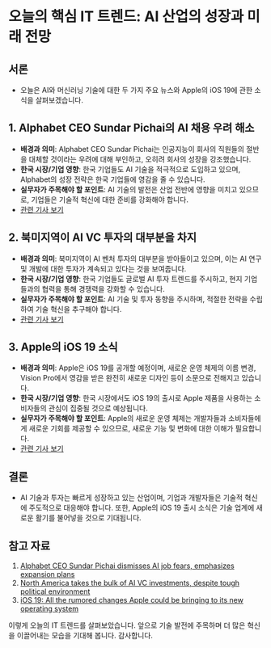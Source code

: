 # 오늘의 핵심 IT 트렌드: AI 산업의 성장과 미래 전망

## 서론
- 오늘은 AI와 머신러닝 기술에 대한 두 가지 주요 뉴스와 Apple의 iOS 19에 관한 소식을 살펴보겠습니다.

## 1. Alphabet CEO Sundar Pichai의 AI 채용 우려 해소
- **배경과 의미**: Alphabet CEO Sundar Pichai는 인공지능이 회사의 직원들의 절반을 대체할 것이라는 우려에 대해 부인하고, 오히려 회사의 성장을 강조했습니다.
- **한국 시장/기업 영향**: 한국 기업들도 AI 기술을 적극적으로 도입하고 있으며, Alphabet의 성장 전략은 한국 기업들에 영감을 줄 수 있습니다.
- **실무자가 주목해야 할 포인트**: AI 기술의 발전은 산업 전반에 영향을 미치고 있으므로, 기업들은 기술적 혁신에 대한 준비를 강화해야 합니다.
- [관련 기사 보기](https://techcrunch.com/2025/06/04/alphabet-ceo-sundar-pichai-dismisses-ai-job-fears-emphasizes-expansion-plans/)

## 2. 북미지역이 AI VC 투자의 대부분을 차지
- **배경과 의미**: 북미지역이 AI 벤처 투자의 대부분을 받아들이고 있으며, 이는 AI 연구 및 개발에 대한 투자가 계속되고 있다는 것을 보여줍니다.
- **한국 시장/기업 영향**: 한국 기업들도 글로벌 AI 투자 트렌드를 주시하고, 현지 기업들과의 협력을 통해 경쟁력을 강화할 수 있습니다.
- **실무자가 주목해야 할 포인트**: AI 기술 및 투자 동향을 주시하며, 적절한 전략을 수립하여 기술 혁신을 추구해야 합니다.
- [관련 기사 보기](https://techcrunch.com/2025/06/04/north-america-takes-the-bulk-of-ai-vc-investments-despite-tough-political-environment/)

## 3. Apple의 iOS 19 소식
- **배경과 의미**: Apple은 iOS 19를 공개할 예정이며, 새로운 운영 체제의 이름 변경, Vision Pro에서 영감을 받은 완전히 새로운 디자인 등이 소문으로 전해지고 있습니다.
- **한국 시장/기업 영향**: 한국 시장에서도 iOS 19의 출시로 Apple 제품을 사용하는 소비자들의 관심이 집중될 것으로 예상됩니다.
- **실무자가 주목해야 할 포인트**: Apple의 새로운 운영 체제는 개발자들과 소비자들에게 새로운 기회를 제공할 수 있으므로, 새로운 기능 및 변화에 대한 이해가 필요합니다.
- [관련 기사 보기](https://techcrunch.com/2025/06/04/ios-19-all-the-rumored-changes-apple-could-be-bringing-to-its-new-operating-system/)

## 결론
- AI 기술과 투자는 빠르게 성장하고 있는 산업이며, 기업과 개발자들은 기술적 혁신에 주도적으로 대응해야 합니다. 또한, Apple의 iOS 19 출시 소식은 기술 업계에 새로운 활기를 불어넣을 것으로 기대됩니다.

## 참고 자료
1. [Alphabet CEO Sundar Pichai dismisses AI job fears, emphasizes expansion plans](https://techcrunch.com/2025/06/04/alphabet-ceo-sundar-pichai-dismisses-ai-job-fears-emphasizes-expansion-plans/)
2. [North America takes the bulk of AI VC investments, despite tough political environment](https://techcrunch.com/2025/06/04/north-america-takes-the-bulk-of-ai-vc-investments-despite-tough-political-environment/)
3. [iOS 19: All the rumored changes Apple could be bringing to its new operating system](https://techcrunch.com/2025/06/04/ios-19-all-the-rumored-changes-apple-could-be-bringing-to-its-new-operating-system/)

이렇게 오늘의 IT 트렌드를 살펴보았습니다. 앞으로 기술 발전에 주목하며 더 많은 혁신을 이끌어내는 모습을 기대해 봅니다. 감사합니다.
